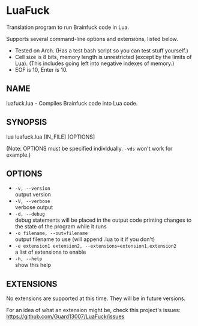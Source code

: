 # LuaFuck
Translation program to run Brainfuck code in Lua.

Supports several command-line options and extensions, listed below.

- Tested on Arch. (Has a test bash script so you can test stuff yourself.)
- Cell size is 8 bits, memory length is unrestricted (except by the limits of Lua).
  (This includes going left into negative indexes of memory.)
- EOF is 10, Enter is 10.

## NAME
luafuck.lua - Compiles Brainfuck code into Lua code.

## SYNOPSIS
lua luafuck.lua [IN_FILE] [OPTIONS]

(Note: OPTIONS must be specified individually. `-vds` won't work for example.)

## OPTIONS
- `-v, --version`<br>
  output version
- `-V, --verbose`<br>
  verbose output
- `-d, --debug`<br>
  debug statements will be placed in the output code printing changes to
  the state of the program while it runs
- `-o filename, --out=filename`<br>
  output filename to use (will append .lua to it if you don't)
- `-e extension1 extension2, --extensions=extension1,extension2`<br>
  a list of extensions to enable
- `-h, --help`<br>
  show this help

## EXTENSIONS
No extensions are supported at this time. They will be in future versions.

For an idea of what an extension might be, check this project's issues:
https://github.com/Guard13007/LuaFuck/issues

